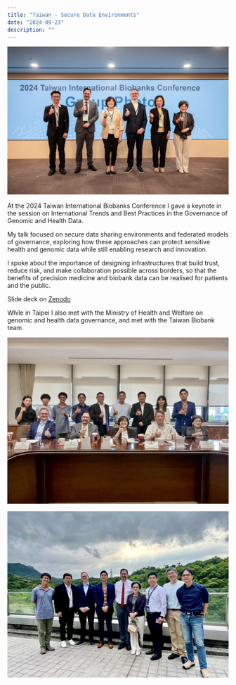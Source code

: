 ```yaml
---
title: "Taiwan - Secure Data Environments"
date: "2024-09-23"
description: ""
---
```


![thumbs-up](/images/posts/taiwan-biobanks-conference/1.jpg)

At the 2024 Taiwan International Biobanks Conference I gave a keynote in the session on International Trends and Best Practices in the Governance of Genomic and Health Data.

My talk focused on secure data sharing environments and federated models of governance, exploring how these approaches can protect sensitive health and genomic data while still enabling research and innovation.

I spoke about the importance of designing infrastructures that build trust, reduce risk, and make collaboration possible across borders, so that the benefits of precision medicine and biobank data can be realised for patients and the public.

Slide deck on [Zenodo](https://zenodo.org/records/16944081)

While in Taipei I also met with the Ministry of Health and Welfare on genomic and health data governance, and met with the Taiwan Biobank team.

![mohw](/images/posts/taiwan-biobanks-conference/2.jpg)


![biobanks](/images/posts/taiwan-biobanks-conference/3.jpg)

